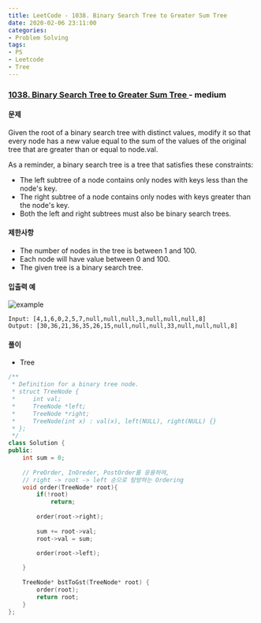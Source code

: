 ```yaml
---
title: LeetCode - 1038. Binary Search Tree to Greater Sum Tree
date: 2020-02-06 23:11:00
categories:
- Problem Solving
tags:
- PS
- Leetcode
- Tree
---
```


### [ 1038. Binary Search Tree to Greater Sum Tree ](https://leetcode.com/problems/binary-search-tree-to-greater-sum-tree/) - medium

#### 문제

Given the root of a binary search tree with distinct values, modify it so that every node has a new value equal to the sum of the values of the original tree that are greater than or equal to node.val.

As a reminder, a binary search tree is a tree that satisfies these constraints:

  - The left subtree of a node contains only nodes with keys less than the node's key.
  - The right subtree of a node contains only nodes with keys greater than the node's key.
  - Both the left and right subtrees must also be binary search trees.

#### 제한사항
  
  - The number of nodes in the tree is between 1 and 100.
  - Each node will have value between 0 and 100.
  - The given tree is a binary search tree.

#### 입출력 예
  
![example](https://assets.leetcode.com/uploads/2019/05/02/tree.png)

```
Input: [4,1,6,0,2,5,7,null,null,null,3,null,null,null,8]
Output: [30,36,21,36,35,26,15,null,null,null,33,null,null,null,8]
```

#### 풀이
  - Tree

```cpp
/**
 * Definition for a binary tree node.
 * struct TreeNode {
 *     int val;
 *     TreeNode *left;
 *     TreeNode *right;
 *     TreeNode(int x) : val(x), left(NULL), right(NULL) {}
 * };
 */
class Solution {
public:
    int sum = 0;
    
    // PreOrder, InOreder, PostOrder를 응용하여,
    // right -> root -> left 순으로 탐방하는 Ordering
    void order(TreeNode* root){
        if(!root)
            return;
        
        order(root->right);
        
        sum += root->val;
        root->val = sum;
        
        order(root->left);

    }
    
    TreeNode* bstToGst(TreeNode* root) {
        order(root);
        return root;
    }
};
```
